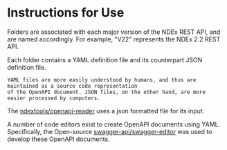 # Instructions for Use
Folders are associated with each major version of the NDEx REST API, 
and are named accordingly.  For example, "V22" represents the 
NDEx 2.2 REST API.

Each folder contains a YAML definition file and its counterpart JSON definition file.

```
YAML files are more easily understood by humans, and thus are maintained as a source code representation
of the OpenAPI document. JSON files, on the other hand, are more easier processed by computers.
```


The [ndextools/openapi-reader](https://github.com/ndextools/openapi-reader) uses a json 
formatted file for its input.

A number of code editors exist to create OpenAPI documents using YAML. Specifically,
the Open-source [swagger-api/swagger-editor](https://github.com/swagger-api/swagger-editor) 
 was used to develop these OpenAPI documents.
